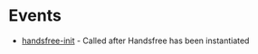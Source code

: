# Events

- [handsfree-init](/ref/event/handsfree-init) - Called after Handsfree has been instantiated
